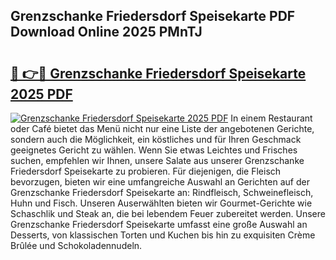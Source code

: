 ## Grenzschanke Friedersdorf Speisekarte PDF Download Online 2025 PMnTJ

# <h2><a href="http://gc9zo5.nevu.top/?p=Grenzschanke+Friedersdorf+Speisekarte">🔗 👉🔴 Grenzschanke Friedersdorf Speisekarte 2025 PDF</a></h2>

[![Grenzschanke Friedersdorf Speisekarte 2025 PDF](https://i.imgur.com/dBaPXMq.png)](http://gc9zo5.nevu.top/?p=Grenzschanke+Friedersdorf+Speisekarte)
In einem Restaurant oder Café bietet das Menü nicht nur eine Liste der angebotenen Gerichte, sondern auch die Möglichkeit, ein köstliches und für Ihren Geschmack geeignetes Gericht zu wählen. Wenn Sie etwas Leichtes und Frisches suchen, empfehlen wir Ihnen, unsere Salate aus unserer Grenzschanke Friedersdorf Speisekarte zu probieren. Für diejenigen, die Fleisch bevorzugen, bieten wir eine umfangreiche Auswahl an Gerichten auf der Grenzschanke Friedersdorf Speisekarte an: Rindfleisch, Schweinefleisch, Huhn und Fisch. Unseren Auserwählten bieten wir Gourmet-Gerichte wie Schaschlik und Steak an, die bei lebendem Feuer zubereitet werden. Unsere Grenzschanke Friedersdorf Speisekarte umfasst eine große Auswahl an Desserts, von klassischen Torten und Kuchen bis hin zu exquisiten Crème Brûlée und Schokoladennudeln.
